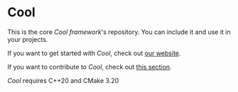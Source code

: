 # Cool

This is the core *Cool framework*'s repository. You can include it and use it in your projects.

If you want to get started with *Cool*, check out [our website](https://coollibs.github.io/).

If you want to contribute to *Cool*, check out [this section](https://coollibs.github.io/contributing).

*Cool* requires C++20 and CMake 3.20
